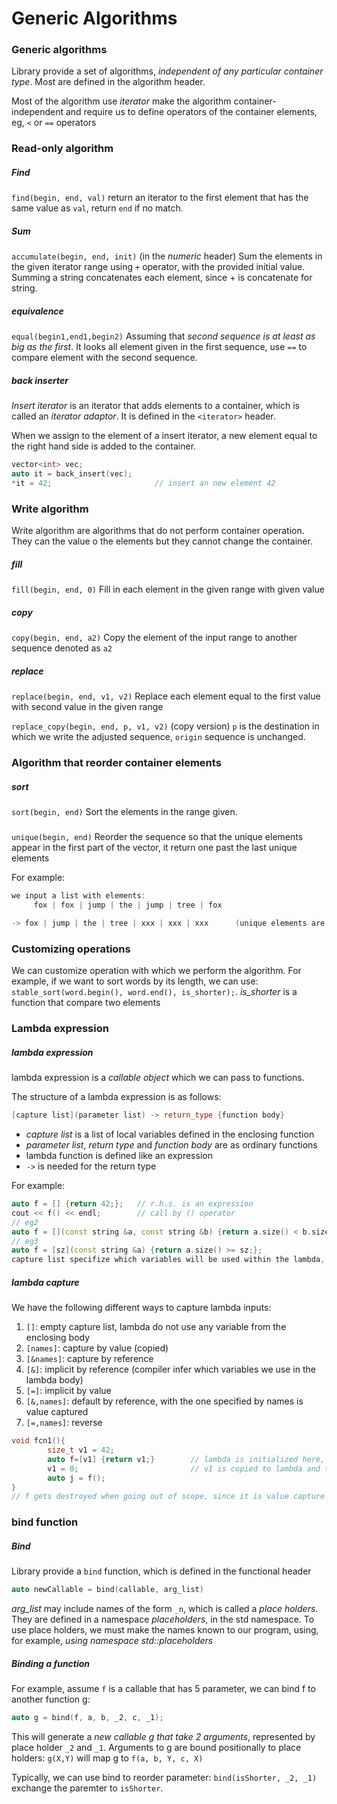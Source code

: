 # Generic Algorithms
### Generic algorithms
Library provide a set of algorithms, *independent of any particular container type*. Most are defined in the algorithm header. 

Most of the algorithm use *iterator* make the algorithm container-independent and require us to define operators of the container elements, eg, `<` or `==` operators

### Read-only algorithm
##### Find
`find(begin, end, val)` return an iterator to the first element that has the same value as `val`, return `end` if no match.

##### Sum
`accumulate(begin, end, init)`  (in the *numeric* header) 
Sum the elements in the given iterator range using `+` operator, with the provided initial value. Summing a string concatenates each element, since + is concatenate for string.

##### equivalence
`equal(begin1,end1,begin2)` 
Assuming that *second sequence is at least as big as the first*. It looks all element given in the first sequence, use `==` to compare element with the second sequence.

##### back inserter
*Insert iterator* is an iterator that adds elements to a container, which is called an *iterator adaptor*. It is defined in the `<iterator>` header.

When we assign to the element of a insert iterator, a new element equal to the right hand side is added to the container.
```cpp
vector<int> vec;
auto it = back_insert(vec);
*it = 42;                       // insert an new element 42
```

### Write algorithm
Write algorithm are algorithms that do not perform container operation. They can the value o the elements but they cannot change the container.

##### fill
`fill(begin, end, 0)`
Fill in each element in the given range with given value

##### copy
`copy(begin, end, a2)` 
Copy the element of the input range to another sequence denoted as `a2`

##### replace
`replace(begin, end, v1, v2)` 
Replace each element equal to the first value with second value in the given range

`replace_copy(begin, end, p, v1, v2)` (copy version) 
`p` is the destination in which we write the adjusted sequence, `origin` sequence is unchanged.

### Algorithm that reorder container elements
##### sort
`sort(begin, end)` 
Sort the elements in the range given.

#####
`unique(begin, end)` 
Reorder the sequence so that the unique elements appear in the first part of the vector, it return one past the last unique elements

For example:
```cpp
we input a list with elements:
	 fox | fox | jump | the | jump | tree | fox

-> fox | jump | the | tree | xxx | xxx | xxx      (unique elements are in the first half)
```

### Customizing operations
We can customize operation with which we perform the algorithm. For example, if we want to sort words by its length, we can use: `stable_sort(word.begin(), word.end(), is_shorter);`. *is_shorter* is a function that compare two elements

### Lambda expression
##### lambda expression
lambda expression is a *callable object* which we can pass to functions.

The structure of a lambda expression is as follows: 
```cpp
[capture list](parameter list) -> return_type {function body}
```
- *capture list* is a list of local variables defined in the enclosing function
- *parameter list*, *return type* and *function body* are as ordinary functions
- lambda function is defined like an expression
- `->` is needed for the return type

For example:
```cpp
auto f = [] {return 42;};   // r.h.s. is an expression
cout << f() << endl;        // call by () operator
// eg2
auto f = [](const string &a, const string &b) {return a.size() < b.size();};
// eg3
auto f = [sz](const string &a) {return a.size() >= sz;};
capture list specifize which variables will be used within the lambda, here it captures sz
```

##### lambda capture
We have the following different ways to capture lambda inputs:
1. `[]`: empty capture list, lambda do not use any variable from the enclosing body
2. `[names]`: capture by value (copied)
3. `[&names]`: capture by reference
4. `[&]`: implicit by reference (compiler infer which variables we use in the lambda body)
5. `[=]`: implicit by value
6. `[&,names]`: default by reference, with the one specified by names is value captured
7. `[=,names]`: reverse

```cpp
void fcn1(){
		size_t v1 = 42;
		auto f=[v1] {return v1;}        // lambda is initialized here, it capture v1 here
		v1 = 0;                         // v1 is copied to lambda and that copy store with f
		auto j = f();
}
// f gets destroyed when going out of scope, since it is value capture
```

### bind function
##### Bind
Library provide a `bind` function, which is defined in the functional header
```cpp
auto newCallable = bind(callable, arg_list)
```

*arg_list* may include names of the form `_n`, which is called a *place holders*. They are defined in a namespace *placeholders*, in the std namespace. To use place holders, we must make the names known to our program, using, for example, *using namespace std::placeholders*

##### Binding a function
For example, assume `f` is a callable that has 5 parameter, we can bind f to another function g:
```cpp
auto g = bind(f, a, b, _2, c, _1);
```
This will generate a *new callable g that take 2 arguments*, represented by place holder `_2` and `_1`. Arguments to g are bound positionally to place holders: `g(X,Y)` will map g to `f(a, b, Y, c, X)`

Typically, we can use bind to reorder parameter: `bind(isShorter, _2, _1)` exchange the paremter to `isShorter`.

